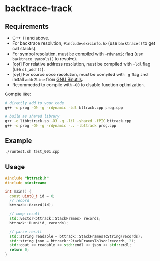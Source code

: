 # backtrace-track

## Requirements

- C++ 11 and above.
- For backtrace resolution, `#include<execinfo.h>` (use `backtrace()` to get call stacks).
- For symbol resolution, must be compiled with `-rdynamic` flag (use `backtrace_symbols()` to resolve).
- [opt] For relative address resolution, must be compiled with `-ldl` flag (use `dl_addr()`).
- [opt] For source code resolution, must be compiled with `-g` flag and install `addr2line` from [GNU Binutils](https://www.gnu.org/software/binutils/).
- Recommeded to compile with `-O0` to disable function optimization.

Compile like:

```bash
# directly add to your code
g++ -o prog -O0 -g -rdynamic -ldl bttrack.cpp prog.cpp

# build as shared library
g++ -o libbttrack.so -O3 -g -ldl -shared -fPIC bttrack.cpp
g++ -o prog -O0 -g -rdynamic -L. -lbttrack prog.cpp
```

## Example

```bash
./runtest.sh test_001.cpp
```

## Usage

```c++
#include "bttrack.h"
#include <iostream>

int main() {
  const uint8_t id = 0;
  // record
  bttrack::Record(id);

  // dump result
  std::vector<bttrack::StackFrames> records;
  bttrack::Dump(id, records);

  // parse result
  std::string readable = bttrack::StackFramesToString(records);
  std::string json = bttrack::StackFramesToJson(records, 2);
  std::cout << readable << std::endl << json << std::endl;
  return 0;
}
```
